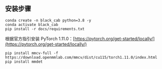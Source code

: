 ## 安装步骤

```shell
conda create -n black_cab python=3.8 -y
conda activate black_cab
pip install -r docs/requirements.txt
```

根据官方指引安装 PyTorch 1.11.0：[https://pytorch.org/get-started/locally/](https://pytorch.org/get-started/locally/)

```shell
pip install mmcv-full -f https://download.openmmlab.com/mmcv/dist/cu115/torch1.11.0/index.html
pip install mmdet
```
